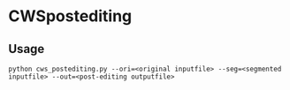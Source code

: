# CWSpostediting

## Usage 

```
python cws_postediting.py --ori=<original inputfile> --seg=<segmented inputfile> --out=<post-editing outputfile>
```
